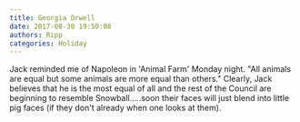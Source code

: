 ```yaml
---
title: Georgia Orwell
date: 2017-08-30 19:50:08
authors: Ripp
categories: Holiday
---
```


 Jack reminded me of Napoleon in 'Animal Farm' Monday night.  "All animals are equal but some animals are more equal than others."  Clearly, Jack believes that he is the most equal of all and the rest of the Council are beginning to resemble Snowball.....soon their faces will just blend into little pig faces (if they don't already when one looks at them).